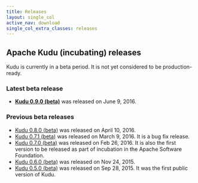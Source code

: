 ```yaml
---
title: Releases
layout: single_col
active_nav: download
single_col_extra_classes: releases
---
```


## Apache Kudu (incubating) releases

Kudu is currently in a beta period. It is not yet considered to be production-ready.

### Latest beta release

* **[Kudu 0.9.0 (beta)](0.9.0/)** was released on June 9, 2016.

### Previous beta releases

* [Kudu 0.8.0 (beta)](0.8.0/) was released on April 10, 2016.
* [Kudu 0.7.1 (beta)](0.7.1/) was released on March 9, 2016. It is a bug fix release.
* [Kudu 0.7.0 (beta)](0.7.0/) was released on Feb 26, 2016.
  It is also the first version to be released as part of incubation in the Apache Software Foundation.
* [Kudu 0.6.0 (beta)](0.6.0/) was released on Nov 24, 2015.
* [Kudu 0.5.0 (beta)](0.5.0/) was released on Sep 28, 2015. It was the first public version of Kudu.
